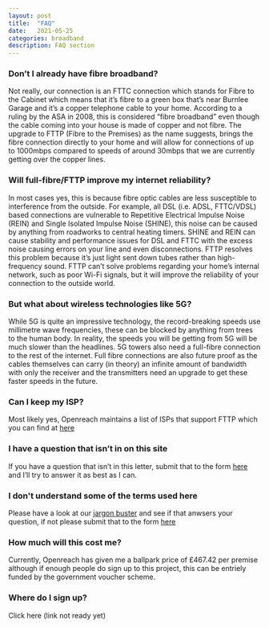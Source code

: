 ```yaml
---
layout: post
title:  "FAQ"
date:   2021-05-25
categories: broadband
description: FAQ section
---
```

### Don’t I already have fibre broadband?
Not really, our connection is an FTTC connection which stands for Fibre to the Cabinet which means that it’s fibre to a green box that’s near Burnlee Garage and it’s a copper telephone cable to your home. According to a ruling by the ASA in 2008, this is considered “fibre broadband” even though the cable coming into your house is made of copper and not fibre.  The upgrade to FTTP (Fibre to the Premises) as the name suggests, brings the fibre connection directly to your home and will allow for connections of up to 1000mbps compared to speeds of around 30mbps that we are currently getting over the copper lines. <br>

### Will full-fibre/FTTP improve my internet reliability?
In most cases yes, this is because fibre optic cables are less susceptible to interference from the outside. For example, all DSL (i.e. ADSL, FTTC/VDSL) based connections are vulnerable to Repetitive Electrical Impulse Noise (REIN) and Single Isolated Impulse Noise (SHINE), this noise can be caused by anything from roadworks to central heating timers.  SHINE and REIN can cause stability and performance issues for DSL and FTTC with the excess noise causing errors on your line and even disconnections. FTTP resolves this problem because it’s just light sent down tubes rather than high-frequency sound. FTTP can’t solve problems regarding your home’s internal network, such as poor Wi-Fi signals, but it will improve the reliability of your connection to the outside world. <br>

### But what about wireless technologies like 5G?
While 5G is quite an impressive technology, the record-breaking speeds use millimetre wave frequencies, these can be blocked by anything from trees to the human body. In reality, the speeds you will be getting from 5G will be much slower than the headlines. 5G towers also need a full-fibre connection to the rest of the internet. Full fibre connections are also future proof as the cables themselves can carry (in theory) an infinite amount of bandwidth with only the receiver and the transmitters need an upgrade to get these faster speeds in the future. <br>

### Can I keep my ISP?
Most likely yes, Openreach maintains a list of ISPs that support FTTP which you can find at [here](https://www.openreach.com/fibre-broadband/fttp-providers) <br>

### I have a question that isn’t in on this site
If you have a question that isn’t in this letter, submit that to the form [here](https://forms.office.com/r/aHCuBpgdgB) and I’ll try to answer it as best as I can. <br>

### I don't understand some of the terms used here
Please have a look at our [jargon buster](https://ghbbp.digital/jargonbuster/) and see if that anwsers your question, if not please submit that to the form [here](https://forms.office.com/r/aHCuBpgdgB) <br>

### How much will this cost me?
Currently, Openreach has given me a ballpark price of £467.42 per premise although if enough people do sign up to this project, this can be entriely funded by the government voucher scheme. <br>

### Where do I sign up?
Click here (link not ready yet)